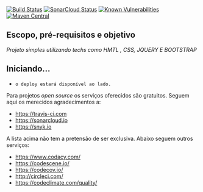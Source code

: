 [![Build Status](https://app.travis-ci.com/kyriosdata/exemplo.svg)](https://app.travis-ci.com/github/kyriosdata/exemplo)
[![SonarCloud Status](https://sonarcloud.io/api/project_badges/measure?project=com.github.kyriosdata%3Aexemplo&metric=alert_status)](https://sonarcloud.io/dashboard?id=com.github.kyriosdata%3Aexemplo)
[![Known Vulnerabilities](https://snyk.io/test/github/kyriosdata/exemplo/badge.svg?targetFile=pom.xml)](https://snyk.io/test/github/kyriosdata/exemplo)
[![Maven Central](https://maven-badges.herokuapp.com/maven-central/com.github.kyriosdata/exemplo/badge.svg)](https://maven-badges.herokuapp.com/maven-central/com.github.kyriosdata/exemplo)

## Escopo, pré-requisitos e objetivo

_Projeto simples utilizando techs como HMTL , CSS, JQUERY E BOOTSTRAP_

## Iniciando...

- `o deploy estará disponível ao lado.`

Para projetos _open source_ os serviços oferecidos são gratuitos. Seguem aqui os
merecidos agradecimentos a:

- https://travis-ci.com
- https://sonarcloud.io
- https://snyk.io

A lista acima não tem a pretensão de ser exclusiva. Abaixo seguem outros serviços:

- https://www.codacy.com/
- https://codescene.io/
- https://codecov.io/
- http://circleci.com/
- https://codeclimate.com/quality/

